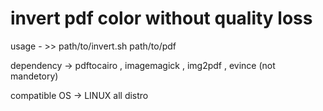 # invert pdf color without quality loss

usage  - >> 
path/to/invert.sh  path/to/pdf  

dependency -> pdftocairo ,  imagemagick , img2pdf , evince (not mandetory)

compatible OS -> LINUX all distro  